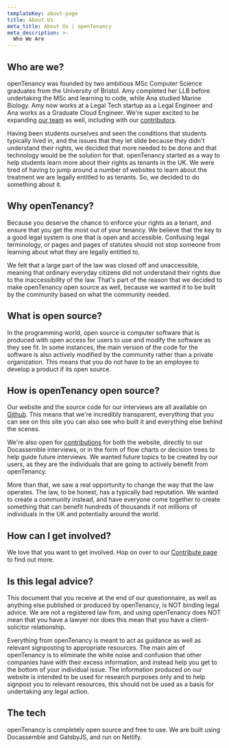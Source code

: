 ```yaml
---
templateKey: about-page
title: About Us
meta_title: About Us | openTenancy
meta_description: >-
  Who We Are
---
```

## Who are we?

openTenancy was founded by two ambitious MSc Computer Science graduates from the University of Bristol. Amy completed her LLB before undertaking the MSc and learning to code, while Ana studied Marine Biology. Amy now works at a Legal Tech startup as a Legal Engineer and Ana works as a Graduate Cloud Engineer. We're super excited to be expanding [our team](/team) as well, including with our [contributors](/contribute).

Having been students ourselves and seen the conditions that students typically lived in, and the issues that they let slide because they didn't understand their rights, we decided that more needed to be done and that technology would be the solution for that. openTenancy started as a way to help students learn more about their rights as tenants in the UK. We were tired of having to jump around a number of websites to learn about the treatment we are legally entitled to as tenants. So, we decided to do something about it.

## Why openTenancy?

Because you deserve the chance to enforce your rights as a tenant, and ensure that you get the most out of your tenancy. We believe that the key to a good legal system is one that is open and accessible. Confusing legal terminology, or pages and pages of statutes should not stop someone from learning about what they are legally entitled to.  

We felt that a large part of the law was closed off and unaccessible, meaning that ordinary everyday citizens did not understand their rights due to the inaccessibility of the law. That's part of the reason that we decided to make openTenancy open source as well, because we wanted it to be built by the community based on what the community needed.

## What is open source?
In the programming world, open source is computer software that is produced with open access for users to use and modify the software as they see fit. In some instances, the main version of the code for the software is also actively modified by the community rather than a private organization. This means that you do not have to be an employee to develop a product if its open source.

## How is openTenancy open source?
Our website and the source code for our interviews are all available on [Github](https://github.com/open-tenancy). This means that we're incredibly transparent, everything that you can see on this site you can also see who built it and everything else behind the scenes.

We're also open for [contributions](/contribute) for both the website, directly to our Docassemble interviews, or in the form of flow charts or decision trees to help guide future interviews. We wanted future topics to be created by our users, as they are the individuals that are going to actively benefit from openTenancy.

More than that, we saw a real opportunity to change the way that the law operates. The law, to be honest, has a typically bad reputation. We wanted to create a community instead, and have everyone come together to create something that can benefit hundreds of thousands if not millions of individuals in the UK and potentially around the world.

## How can I get involved?
We love that you want to get involved. Hop on over to our [Contribute page](/contribute) to find out more.


## Is this legal advice?

This document that you receive at the end of our questionnaire, as well as anything else published or produced by openTenancy, is NOT binding legal advice. We are not a registered law firm, and using openTenancy does NOT mean that you have a lawyer nor does this mean that you have a client-solicitor relationship.

Everything from openTenancy is meant to act as guidance as well as relevant signposting to appropriate resources. The main aim of openTenancy is to eliminate the white noise and confusion that other companies have with their excess information, and instead help you get to the bottom of your individual issue. The information produced on our website is intended to be used for research purposes only and to help signpost you to relevant resources, this should not be used as a basis for undertaking any legal action.

## The tech

openTenancy is completely open source and free to use. We are built using Docassemble and GatsbyJS, and run on Netlify.

